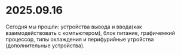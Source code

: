 # 2025.09.16
Сегодня мы прошли: устройства вывода и ввода(как взаимодействовать с компьютером), блок питание, графичемкий процессор, типы охлаждения и перифурийные утройства (дополнительные устройства).
